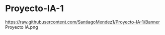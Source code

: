 # Proyecto-IA-1
https://raw.githubusercontent.com/SantiagoMendez1/Proyecto-IA-1/Banner Proyecto IA.png
